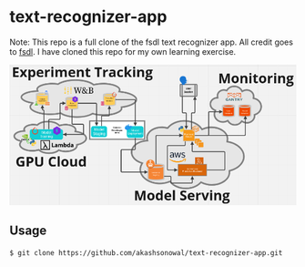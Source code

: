 # text-recognizer-app

Note: This repo is a full clone of the fsdl text recognizer app. All credit goes to [fsdl](https://github.com/full-stack-deep-learning/fsdl-text-recognizer-2022). I have cloned this repo for my own learning exercise.

![](app_diagram.png)

## Usage
```
$ git clone https://github.com/akashsonowal/text-recognizer-app.git
```
